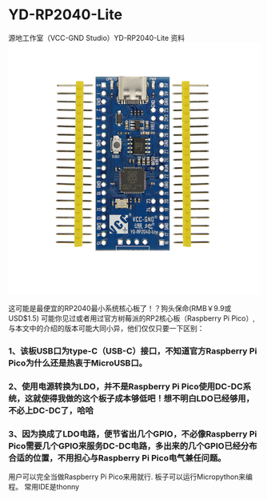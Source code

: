 # YD-RP2040-Lite
源地工作室（VCC-GND Studio）YD-RP2040-Lite 资料
![image](https://github.com/vcc-gnd/YD-RP2040-Lite/blob/main/img/YD-PR2040-LITE-IMG1.PNG)

这可能是最便宜的RP2040最小系统核心板了！？狗头保命(RMB￥9.9或USD$1.5)
可能你见过或者用过官方树莓派的RP2核心板（Raspberry Pi Pico）,与本文中的介绍的版本可能大同小异，他们仅仅只要一下区别：
### 1、该板USB口为type-C（USB-C）接口，不知道官方Raspberry Pi Pico为什么还是热衷于MicroUSB口。
### 2、使用电源转换为LDO，并不是Raspberry Pi Pico使用DC-DC系统，这就使得我做的这个板子成本够低吧！想不明白LDO已经够用，不必上DC-DC了，哈哈
### 3、因为换成了LDO电路，便节省出几个GPIO，不必像Raspberry Pi Pico需要几个GPIO来服务DC-DC电路，多出来的几个GPIO已经分布合适的位置，不用担心与Raspberry Pi Pico电气兼任问题。
用户可以完全当做Raspberry Pi Pico来用就行.
板子可以运行Micropython来编程。
常用IDE是thonny

